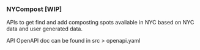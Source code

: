 ### NYCompost [WIP]
APIs to get find and add composting spots available in NYC based on NYC data and user generated data.

API OpenAPI doc can be found in src > openapi.yaml
